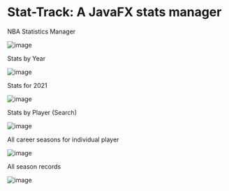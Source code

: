 # Stat-Track: A JavaFX stats manager
NBA Statistics Manager

![image](https://github.com/shaikh-hammad/Stat-Track/assets/22549998/d94a820c-2b72-44ba-a3c0-c85bbf9e3cf9)

Stats by Year

![image](https://github.com/shaikh-hammad/Stat-Track/assets/22549998/113f5bb5-127f-4b7b-b07c-e071325ce887)

Stats for 2021

![image](https://github.com/shaikh-hammad/Stat-Track/assets/22549998/0234ca9b-d90a-47db-a313-69eeedae701f)

Stats by Player (Search)

![image](https://github.com/shaikh-hammad/Stat-Track/assets/22549998/50221036-ac48-42bb-9f3e-50b511fc5e96)

All career seasons for individual player

![image](https://github.com/shaikh-hammad/Stat-Track/assets/22549998/056119b0-4a88-4da1-ad9a-5bb746432d67)

All season records

![image](https://github.com/shaikh-hammad/Stat-Track/assets/22549998/d97a58dd-4e48-4800-8503-5b9802185791)




